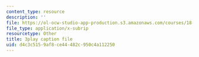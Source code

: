 ```yaml
---
content_type: resource
description: ''
file: https://ol-ocw-studio-app-production.s3.amazonaws.com/courses/18-06sc-linear-algebra-fall-2011/d4c3c5159af8ce44482c950c4a112250_My5w4MXWBew.srt
file_type: application/x-subrip
resourcetype: Other
title: 3play caption file
uid: d4c3c515-9af8-ce44-482c-950c4a112250
---
```

